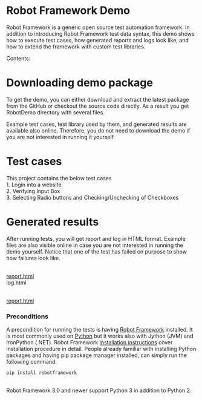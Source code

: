 <h1>Robot Framework Demo</h1>
Robot Framework is a generic open source test automation framework. In addition to introducing Robot Framework test data syntax, this demo shows how to execute test cases, how generated reports and logs look like, and how to extend the framework with custom test libraries.

Contents:

<h1>Downloading demo package</h1>
To get the demo, you can either download and extract the latest package from the GitHub or checkout the source code directly. As a result you get RobotDemo directory with several files.

Example test cases, test library used by them, and generated results are available also online. Therefore, you do not need to download the demo if you are not interested in running it yourself.

<h1>Test cases</h1>
This project contains the below test cases</br>
1. Login into a website</br>
2. Verifying Input Box</br>
3. Selecting Radio buttons and Checking/Unchecking of Checkboxes</br>

<h1>Generated results</h1>
After running tests, you will get report and log in HTML format. Example files are also visible online in case you are not interested in running the demo yourself. Notice that one of the test has failed on purpose to show how failures look like.

</br>[report.html](https://raw.githubusercontent.com/Zahid-Automate/pythonAutomationRoboProject/master/report.html)</br>
log.html</br>

</br>[report.html](https://raw.githack.com/Zahid-Automate/pythonAutomationRoboProject/master/report.html)</br>



<h3>Preconditions</h3>

A precondition for running the tests is having [Robot Framework](https://robotframework.org/) installed. It is most commonly used on [Python](https://www.python.org/) but it works also with Jython (JVM) and IronPython (.NET). Robot Framework [installation instructions](https://github.com/robotframework/robotframework/blob/master/INSTALL.rst) cover installation procedure in detail. People already familiar with installing Python packages and having pip package manager installed, can simply run the following command:

```
pip install robotframework  
```

</br> Robot Framework 3.0 and newer support Python 3 in addition to Python 2.









